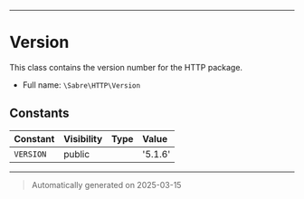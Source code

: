 ***

# Version

This class contains the version number for the HTTP package.



* Full name: `\Sabre\HTTP\Version`


## Constants

| Constant | Visibility | Type | Value |
|:---------|:-----------|:-----|:------|
|`VERSION`|public| |&#039;5.1.6&#039;|




***
> Automatically generated on 2025-03-15
